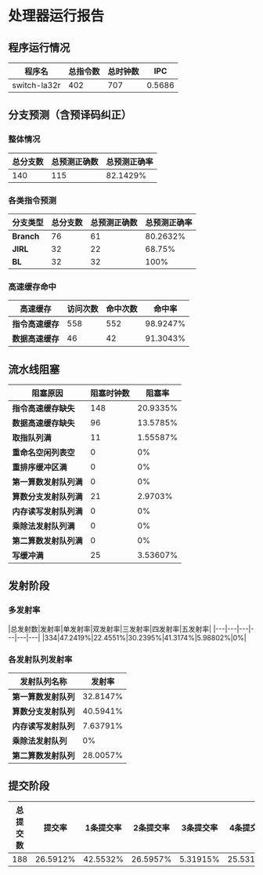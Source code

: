 # 处理器运行报告
## 程序运行情况
|程序名|总指令数|总时钟数|IPC|
|---|---|---|---|
|switch-la32r|402|707|0.5686|

## 分支预测（含预译码纠正）
### 整体情况
|总分支数|总预测正确数|总预测正确率|
|---|---|---|
|140|115|82.1429%|

### 各类指令预测
|分支类型|总分支数|总预测正确数|总预测正确率|
|---|---|---|---|
|**Branch**| 76 | 61 | 80.2632%|
|**JIRL**| 32 | 22 | 68.75%|
|**BL**| 32 | 32 | 100%|

### 高速缓存命中
|高速缓存|访问次数|命中次数|命中率|
|---|---|---|---|
|**指令高速缓存**| 558 | 552 | 98.9247%|
|**数据高速缓存**| 46 | 42 | 91.3043%|
## 流水线阻塞
|阻塞原因|阻塞时钟数|阻塞率|
|---|---|---|
|**指令高速缓存缺失**| 148 | 20.9335%|
|**数据高速缓存缺失**| 96 | 13.5785%|
|**取指队列满**| 11 | 1.55587%|
|**重命名空闲列表空**|0 | 0%|
|**重排序缓冲区满**|0 | 0%|
|**第一算数发射队列满**|0 | 0%|
|**算数分支发射队列满**|21 | 2.9703%|
|**内存读写发射队列满**|0 | 0%|
|**乘除法发射队列满**|0 | 0%|
|**第二算数发射队列满**|0 | 0%|
|**写缓冲满**|25 | 3.53607%|

## 发射阶段
### 多发射率
|总发射数|发射率|单发射率|双发射率|三发射率|四发射率|五发射率|
|---|---|---|---|---|---|
|334|47.2419%|22.4551%|30.2395%|41.3174%|5.98802%|0%|

### 各发射队列发射率
|发射队列名称|发射率|
|---|---|
|**第一算数发射队列**|32.8147%|
|**算数分支发射队列**|40.5941%|
|**内存读写发射队列**|7.63791%|
|**乘除法发射队列**|0%|
|**第二算数发射队列**|28.0057%|

## 提交阶段
|总提交数|提交率|1条提交率|2条提交率|3条提交率|4条提交率|
|---|---|---|---|---|---|
|188|26.5912%|42.5532%|26.5957%|5.31915%|25.5319%|
